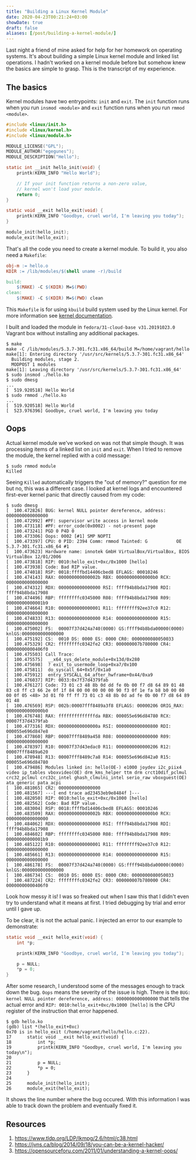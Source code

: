 ```yaml
---
title: "Building a Linux Kernel Module"
date: 2020-04-23T00:21:24+03:00
showDate: true
draft: false
aliases: [/post/building-a-kernel-module/]
---
```


Last night a friend of mine asked for help for her homework on operating
systems. It's about building a simple Linux kernel module and linked list
operations.  I hadn't worked on a kernel module before but somehow knew the
basics are simple to grasp. This is the transcript of my experience.

## The basics

Kernel modules have two entrypoints: `init` and `exit`. The `init` function runs
when you run `insmod <module>` and `exit` function runs when you run `rmmod
<module>`.

```c
#include <linux/init.h>
#include <linux/kernel.h>
#include <linux/module.h>

MODULE_LICENSE("GPL");
MODULE_AUTHOR("egegunes");
MODULE_DESCRIPTION("Hello");

static int __init hello_init(void) {
    printk(KERN_INFO "Hello World");

    // If your init function returns a non-zero value,
    // kernel won't load your module.
    return 0;
}

static void __exit hello_exit(void) {
    printk(KERN_INFO "Goodbye, cruel world, I'm leaving you today");
}

module_init(hello_init);
module_exit(hello_exit);
```

That's all the code you need to create a kernel module. To build it, you also
need a `Makefile`:

```makefile
obj-m := hello.o
KDIR := /lib/modules/$(shell uname -r)/build

build:
    $(MAKE) -C $(KDIR) M=$(PWD)
clean:
    $(MAKE) -C $(KDIR) M=$(PWD) clean
```

This `Makefile` is for using `kbuild` build system used by the Linux kernel.
For more information see [kernel
documentation](https://github.com/torvalds/linux/blob/master/Documentation/kbuild/modules.rst).

I built and loaded the module in `fedora/31-cloud-base v31.20191023.0` Vagrant
box without installing any additional packages.

```
$ make
make -C /lib/modules/5.3.7-301.fc31.x86_64/build M=/home/vagrant/hello
make[1]: Entering directory '/usr/src/kernels/5.3.7-301.fc31.x86_64'
  Building modules, stage 2.
  MODPOST 1 modules
make[1]: Leaving directory '/usr/src/kernels/5.3.7-301.fc31.x86_64'
$ sudo insmod ./hello.ko
$ sudo dmesg
...
[  519.920518] Hello World
$ sudo rmmod ./hello.ko
...
[  519.920518] Hello World
[  523.976396] Goodbye, cruel world, I'm leaving you today
```

## Oops

Actual kernel module we've worked on was not that simple though. It was
processing items of a linked list on `init` and `exit`. When I tried to remove
the module, the kernel replied with a cold message:

```shell
$ sudo rmmod module
Killed
```

Seeing `Killed` automatically triggers the "out of memory?" question for me but
no, this was a different case. I looked at kernel logs and encountered
first-ever kernel panic that directly caused from my code:

```shell
$ sudo dmesg
[  100.472826] BUG: kernel NULL pointer dereference, address: 0000000000000000
[  100.472992] #PF: supervisor write access in kernel mode
[  100.473118] #PF: error_code(0x0002) - not-present page
[  100.473241] PGD 0 P4D 0
[  100.473306] Oops: 0002 [#1] SMP NOPTI
[  100.473397] CPU: 0 PID: 2394 Comm: rmmod Tainted: G           OE     5.3.7-301.fc31.x86_64 #1
[  100.473623] Hardware name: innotek GmbH VirtualBox/VirtualBox, BIOS VirtualBox 12/01/2006
[  100.473818] RIP: 0010:hello_exit+0xc/0x1000 [hello]
[  100.473938] Code: Bad RIP value.
[  100.474018] RSP: 0018:ffffbd14406cbed8 EFLAGS: 00010246
[  100.474143] RAX: 000000000000002b RBX: 00000000000000b0 RCX: 0000000000000000
[  100.474312] RDX: 0000000000000000 RSI: ffff94b8bda17908 RDI: ffff94b8bda17908
[  100.474496] RBP: ffffffffc0345000 R08: ffff94b8bda17908 R09: 00000000000001b9
[  100.474664] R10: 0000000000000001 R11: ffffffff92ee37c0 R12: 0000000000000000
[  100.474833] R13: 0000000000000000 R14: 0000000000000000 R15: 0000000000000000
[  100.475002] FS:  00007f37d424a740(0000) GS:ffff94b8bda00000(0000) knlGS:0000000000000000
[  100.475192] CS:  0010 DS: 0000 ES: 0000 CR0: 0000000080050033
[  100.475329] CR2: ffffffffc0342fe2 CR3: 000000007b780000 CR4: 00000000000406f0
[  100.475503] Call Trace:
[  100.475575]  __x64_sys_delete_module+0x13d/0x280
[  100.475698]  ? exit_to_usermode_loop+0xa7/0x100
[  100.475811]  do_syscall_64+0x5f/0x1a0
[  100.475912]  entry_SYSCALL_64_after_hwframe+0x44/0xa9
[  100.476037] RIP: 0033:0x7f37d4379fab
[  100.476127] Code: 73 01 c3 48 8b 0d dd fe 0b 00 f7 d8 64 89 01 48 83 c8 ff c3 66 2e 0f 1f 84 00 00 00 00 00 90 f3 0f 1e fa b8 b0 00 00 00 0f 05 <48> 3d 01 f0 ff ff 73 01 c3 48 8b 0d ad fe 0b 00 f7 d8 64 89 01 48
[  100.476569] RSP: 002b:00007fff8489a3f8 EFLAGS: 00000206 ORIG_RAX: 00000000000000b0
[  100.476748] RAX: ffffffffffffffda RBX: 000055e696d84780 RCX: 00007f37d4379fab
[  100.477316] RDX: 000000000000000a RSI: 0000000000000800 RDI: 000055e696d847e8
[  100.477860] RBP: 00007fff8489a458 R08: 0000000000000000 R09: 0000000000000000
[  100.478397] R10: 00007f37d43edac0 R11: 0000000000000206 R12: 00007fff8489a620
[  100.478948] R13: 00007fff8489c7a8 R14: 000055e696d842a0 R15: 000055e696d84780
[  100.479486] Modules linked in: hello(OE-) e1000 joydev i2c_piix4 video ip_tables vboxvideo(OE) drm_kms_helper ttm drm crct10dif_pclmul crc32_pclmul crc32c_intel ghash_clmulni_intel serio_raw vboxguest(OE) ata_generic pata_acpi
[  100.481065] CR2: 0000000000000000
[  100.481567] ---[ end trace ad23453eb9e8484f ]---
[  100.482050] RIP: 0010:hello_exit+0xc/0x1000 [hello]
[  100.482562] Code: Bad RIP value.
[  100.483004] RSP: 0018:ffffbd14406cbed8 EFLAGS: 00010246
[  100.483509] RAX: 000000000000002b RBX: 00000000000000b0 RCX: 0000000000000000
[  100.484062] RDX: 0000000000000000 RSI: ffff94b8bda17908 RDI: ffff94b8bda17908
[  100.484602] RBP: ffffffffc0345000 R08: ffff94b8bda17908 R09: 00000000000001b9
[  100.485122] R10: 0000000000000001 R11: ffffffff92ee37c0 R12: 0000000000000000
[  100.485661] R13: 0000000000000000 R14: 0000000000000000 R15: 0000000000000000
[  100.486178] FS:  00007f37d424a740(0000) GS:ffff94b8bda00000(0000) knlGS:0000000000000000
[  100.486734] CS:  0010 DS: 0000 ES: 0000 CR0: 0000000080050033
[  100.487224] CR2: ffffffffc0342fe2 CR3: 000000007b780000 CR4: 00000000000406f0
```

Look how messy it is! I was so freaked out when I saw this that I didn't even
try to understand what it means at first. I tried debugging by trial and error
until I gave up.

To be clear, it is not the actual panic. I injected an error to our example to
demonstrate:

```c
static void __exit hello_exit(void) {
    int *p;

    printk(KERN_INFO "Goodbye, cruel world, I'm leaving you today");

    p = NULL;
    *p = 0;
}
```

After some research, I understood some of the messages enough to track down the
bug. `Oops` means the severity of the issue is high. There is the `BUG: kernel
NULL pointer dereference, address: 0000000000000000` that tells the actual
error and `RIP: 0010:hello_exit+0xc/0x1000 [hello]` is the CPU register of the
instruction that error happened.

```shell
$ gdb hello.ko
(gdb) list *(hello_exit+0xc)
0x70 is in hello_exit (/home/vagrant/hello/hello.c:22).
17      static void __exit hello_exit(void) {
18          int *p;
19          printk(KERN_INFO "Goodbye, cruel world, I'm leaving you today\n");
20
21          p = NULL;
22          *p = 0;
23      }
24
25      module_init(hello_init);
26      module_exit(hello_exit);
```

It shows the line number where the bug occured. With this information I
was able to track down the problem and eventually fixed it.

## Resources

1. https://www.tldp.org/LDP/lkmpg/2.6/html/c38.html
2. https://jvns.ca/blog/2014/09/18/you-can-be-a-kernel-hacker/
3. https://opensourceforu.com/2011/01/understanding-a-kernel-oops/
